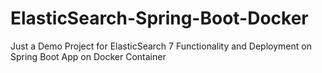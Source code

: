 # ElasticSearch-Spring-Boot-Docker
Just a Demo Project for ElasticSearch 7 Functionality and Deployment on Spring Boot App on Docker Container
